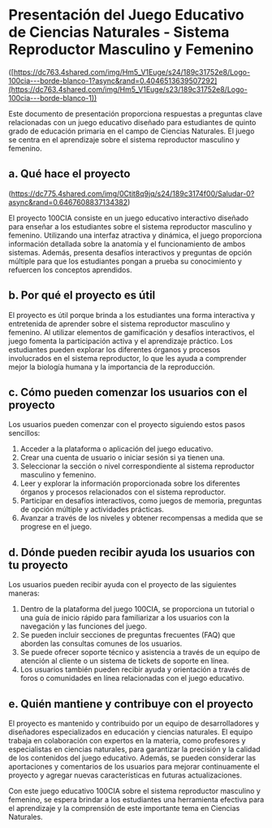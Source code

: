 # Presentación del Juego Educativo de Ciencias Naturales - Sistema Reproductor Masculino y Femenino
([https://dc763.4shared.com/img/Hm5_V1Euge/s24/189c31752e8/Logo-100cia---borde-blanco-1?async&rand=0.4046513639507292](https://dc763.4shared.com/img/Hm5_V1Euge/s23/189c31752e8/Logo-100cia---borde-blanco-1))



Este documento de presentación proporciona respuestas a preguntas clave relacionadas con un juego educativo diseñado para estudiantes de quinto grado de educación primaria en el campo de Ciencias Naturales. El juego se centra en el aprendizaje sobre el sistema reproductor masculino y femenino. 


## a. Qué hace el proyecto
(https://dc775.4shared.com/img/0Ctit8q9jq/s24/189c3174f00/Saludar-0?async&rand=0.6467608837134382)

El proyecto 100CIA consiste en un juego educativo interactivo diseñado para enseñar a los estudiantes sobre el sistema reproductor masculino y femenino. Utilizando una interfaz atractiva y dinámica, el juego proporciona información detallada sobre la anatomía y el funcionamiento de ambos sistemas. Además, presenta desafíos interactivos y preguntas de opción múltiple para que los estudiantes pongan a prueba su conocimiento y refuercen los conceptos aprendidos.

## b. Por qué el proyecto es útil

El proyecto es útil porque brinda a los estudiantes una forma interactiva y entretenida de aprender sobre el sistema reproductor masculino y femenino. Al utilizar elementos de gamificación y desafíos interactivos, el juego fomenta la participación activa y el aprendizaje práctico. Los estudiantes pueden explorar los diferentes órganos y procesos involucrados en el sistema reproductor, lo que les ayuda a comprender mejor la biología humana y la importancia de la reproducción.

## c. Cómo pueden comenzar los usuarios con el proyecto

Los usuarios pueden comenzar con el proyecto siguiendo estos pasos sencillos:

1. Acceder a la plataforma o aplicación del juego educativo.
2. Crear una cuenta de usuario o iniciar sesión si ya tienen una.
3. Seleccionar la sección o nivel correspondiente al sistema reproductor masculino y femenino.
4. Leer y explorar la información proporcionada sobre los diferentes órganos y procesos relacionados con el sistema reproductor.
5. Participar en desafíos interactivos, como juegos de memoria, preguntas de opción múltiple y actividades prácticas.
6. Avanzar a través de los niveles y obtener recompensas a medida que se progrese en el juego.

## d. Dónde pueden recibir ayuda los usuarios con tu proyecto

Los usuarios pueden recibir ayuda con el proyecto de las siguientes maneras:

1. Dentro de la plataforma del juego 100CIA, se proporciona un tutorial o una guía de inicio rápido para familiarizar a los usuarios con la navegación y las funciones del juego.
2. Se pueden incluir secciones de preguntas frecuentes (FAQ) que aborden las consultas comunes de los usuarios.
3. Se puede ofrecer soporte técnico y asistencia a través de un equipo de atención al cliente o un sistema de tickets de soporte en línea.
4. Los usuarios también pueden recibir ayuda y orientación a través de foros o comunidades en línea relacionadas con el juego educativo.

## e. Quién mantiene y contribuye con el proyecto

El proyecto es mantenido y contribuido por un equipo de desarrolladores y diseñadores especializados en educación y ciencias naturales. El equipo trabaja en colaboración con expertos en la materia, como profesores y especialistas en ciencias naturales, para garantizar la precisión y la calidad de los contenidos del juego educativo. Además, se pueden considerar las aportaciones y comentarios de los usuarios para mejorar continuamente el proyecto y agregar nuevas características en futuras actualizaciones.

Con este juego educativo 100CIA sobre el sistema reproductor masculino y femenino, se espera brindar a los estudiantes una herramienta efectiva para el aprendizaje y la comprensión de este importante tema en Ciencias Naturales.
